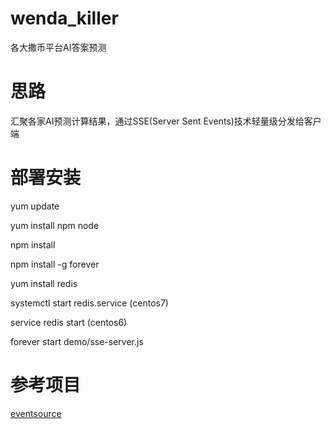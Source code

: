 # wenda_killer

各大撒币平台AI答案预测


# 思路

汇聚各家AI预测计算结果，通过SSE(Server Sent Events)技术轻量级分发给客户端

# 部署安装
yum update

yum install npm node


npm install 

npm install -g forever

yum install redis 

systemctl start redis.service (centos7)

service redis start (centos6)

forever start demo/sse-server.js

# 参考项目
[eventsource](https://github.com/EventSource/eventsource)

